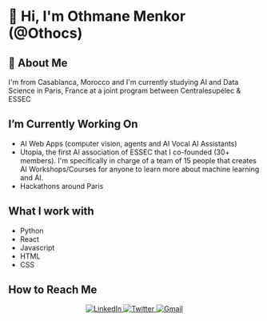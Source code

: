 # 👋 Hi, I'm Othmane Menkor (@Othocs)

## 👀 About Me

I'm from Casablanca, Morocco and I'm currently studying AI and Data Science in Paris, France at a joint program between Centralesupélec & ESSEC

## I’m Currently Working On

- AI Web Apps (computer vision, agents and AI Vocal AI Assistants)
- Utopia, the first AI association of ESSEC that I co-founded (30+ members). I'm specifically in charge of a team of 15 people that creates AI Workshops/Courses for anyone to learn more about machine learning and AI.
- Hackathons around Paris


## What I work with

- Python
- React
- Javascript
- HTML
- CSS

## How to Reach Me
<div align="center">
  <a href="https://www.linkedin.com/in/othmane-menkor" target="_blank">
    <img src="https://img.shields.io/badge/LinkedIn-0A66C2?style=for-the-badge&logo=linkedin&logoColor=white" alt="LinkedIn">
  </a>
  <a href="https://x.com/othocs" target="_blank">
    <img src="https://img.shields.io/badge/Twitter-000000?style=for-the-badge&logo=x&logoColor=white" alt="Twitter">
  </a>
  <a href="mailto:othmane.menkor@gmail.com" target="_blank">
    <img src="https://img.shields.io/badge/Gmail-D14836?style=for-the-badge&logo=gmail&logoColor=white" alt="Gmail">
  </a>
</div>

<!---
Othocs/Othocs is a ✨ special ✨ repository because its `README.md` (this file) appears on your GitHub profile.
You can click the Preview link to take a look at your changes.
--->

